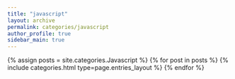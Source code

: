 ```yaml
---
title: "javascript"
layout: archive
permalink: categories/javascript
author_profile: true
sidebar_main: true
---
```



{% assign posts = site.categories.Javascript %}
{% for post in posts %} {% include categories.html type=page.entries_layout %} {% endfor %}